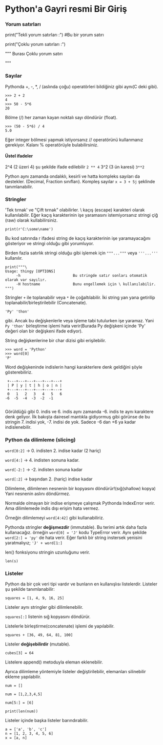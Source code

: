# Python'a Gayri resmi Bir Giriş

### Yorum satırları

print("Tekli yorum satırları :") #Bu bir yorum satırı

print("Çoklu yorum satırları :")

"""
Burası 
Çoklu 
yorum 
satırı 

"""

### Sayılar

Pythonda +, -, *, / (aslında çoğu) operatörleri bildiğiniz gibi aynı(C deki gibi).

```
>>> 2 + 2
4
>>> 50 - 5*6
20

```
Bölme (/) her zaman kayan noktalı sayı döndürür (float).
```
>>> (50 - 5*6) / 4
5.0

```
Eğer integer bölmesi yapmak istiyorsanız // operatörünü kullanmanız gerekiyor. Kalanı 
% operatörüyle bulabilirsiniz. 

#### Üstel ifadeler

2^4 (2 üzeri 4) şu şekilde ifade edilebilir `2 ** 4`
3^2 (3 ün karesi) `3**2`

Python aynı zamanda ondalıklı, kesirli ve hatta kompleks sayıları da destekler.
(Decimal, Fraction sınıfları). Kompleş sayılar `x = 3 + 5j` şeklinde tanımlanabilir.

### Stringler

'Tek tırnak' ve "Çift tırnak" olabilirler. \ kaçış (escape) karakteri olarak 
kullanılabilir. Eğer kaçış karakterinin işe yaramasını istemiyorsanız stringi çiğ
(raw) olarak kullabilirsiniz.
```
print(r'C:\some\name')

```
Bu kod satırında r ifadesi string de kaçış karakterinin işe yaramayacağını gösteriyor
ve stringi olduğu gibi yorumluyor.

Birden fazla satırlık stringi olduğu gibi işlemek için `"""..."""` veya `'''...'''`
kullanılır.
```
print("""\
Usage: thingy [OPTIONS]
     -h                        Bu stringde satır sonları otomatik olarak var sayılır.
     -H hostname               Bunu engellemek için \ kullanılabilir.
""")

```
Stringler `+` ile toplanabilir veya `*` ile çoğaltılabilir.
İki string yan yana getirilip toplanabilir/birleştirilebilir (Concatenate).
```
'Py' 'thon'

```
gibi. Ancak bu değişkenlerle veya işleme tabi tutulurken işe yaramaz. Yani 
`Py 'thon'` birleştirme işlemi hata verir(Burada Py değişkeni içinde 'Py' değeri 
olan bir değişkeni ifade ediyor). 

String değişkenlerine bir char dizisi gibi erişilebilir. 
```
>>> word = 'Python'
>>> word[0] 
'P'

```
Word değişkeninde indislerin hangi karakterlere denk geldiğini şöyle gösterebiliriz.

```
 +---+---+---+---+---+---+
 | P | y | t | h | o | n |
 +---+---+---+---+---+---+
 0   1   2   3   4   5   6
-6  -5  -4  -3  -2  -1


```

Görüldüğü gibi 0. indis ve 6. indis aynı zamanda -6. indis te aynı karaktere denk 
geliyor. İlk bakışta dairesel mantıkla gidiyormuş gibi görünse de bu stringin 7.
indisi yok, -7. indisi de yok. Sadece -6 dan +6 ya kadar indislenebilir.

### Python da dilimleme (slicing)

`word[0:2]` -> 0. indisten 2. indise kadar (2 hariç)

`word[4:]` -> 4. indisten sonuna kadar.

`word[-2:]` -> -2. indisten sonuna kadar

`word[:2]` -> başından 2. (hariç) indise kadar

Dilimleme, dilimlenen nesnenin bir kopyasını döndürür!(sığ(shallow) kopya) Yani 
nesnenin aslını döndürmez.

Normalde olmayan bir indise erişmeye çalışmak Pythonda IndexError verir. Ama 
dilimlemede indis dışı erişim hata vermez.

Örneğin dilimlemeyi `word[4:42]` gibi kullanabiliriz.

Pythonda stringler __değişmezdir__ (immutable). Bu terimi artık daha fazla 
kullanacağız.
örneğin `word[0] = 'J'` kodu TypeError verir. Aynı şekilde `word[2:] = 'py'` de hata
verir. Eğer farklı bir string instersek yenisini yaratmalıyız;
`'J' + word[1:]`

len() fonksiyonu stringin uzunluğunu verir.

`len(s)`

### Listeler

Python da bir çok veri tipi vardır ve bunların en kullanışlısı listelerdir.
Listeler şu şekilde tanımlanabilir:

`squares = [1, 4, 9, 16, 25]`

Listeler aynı stringler gibi dilimlenebilir.

`squares[:]` listenin sığ kopyasını döndürür.

Listelerle birleştirme(concatenate) işlemi de yapılabilir.

`squares + [36, 49, 64, 81, 100]`

Listeler __değişebilirdir__ (mutable).

`cubes[3] = 64` 

Listelere append() metoduyla eleman eklenebilir.

Ayrıca dilimleme yöntemiyle listeler değiştirilebilir, elemanları silinebilir ekleme 
yapılabilir.

```
num = []

num = [1,2,3,4,5]

num[5:] = [6]

print(len(num))
```
Listeler içinde başka listeler barındırabilir.

```
a = ['a', 'b', 'c']
n = [1, 2, 3, 4, 5, 6]
x = [a, n]

```



